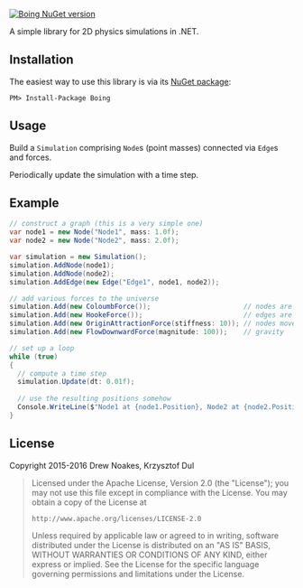 [![Boing NuGet version](https://img.shields.io/nuget/v/Boing.svg)](https://www.nuget.org/packages/Boing/)

A simple library for 2D physics simulations in .NET.

## Installation

The easiest way to use this library is via its [NuGet package](https://www.nuget.org/packages/Boing/):

    PM> Install-Package Boing

## Usage

Build a `Simulation` comprising `Node`s (point masses) connected via `Edge`s and forces.

Periodically update the simulation with a time step.

## Example

```csharp
// construct a graph (this is a very simple one)
var node1 = new Node("Node1", mass: 1.0f);
var node2 = new Node("Node2", mass: 2.0f);

var simulation = new Simulation();
simulation.AddNode(node1);
simulation.AddNode(node2);
simulation.AddEdge(new Edge("Edge1", node1, node2));

// add various forces to the universe
simulation.Add(new ColoumbForce());                       // nodes are attracted
simulation.Add(new HookeForce());                         // edges are springs
simulation.Add(new OriginAttractionForce(stiffness: 10)); // nodes move towards the origin
simulation.Add(new FlowDownwardForce(magnitude: 100));    // gravity

// set up a loop
while (true)
{
  // compute a time step
  simulation.Update(dt: 0.01f);
  
  // use the resulting positions somehow
  Console.WriteLine($"Node1 at {node1.Position}, Node2 at {node2.Position}");
}
```

## License

Copyright 2015-2016 Drew Noakes, Krzysztof Dul

> Licensed under the Apache License, Version 2.0 (the "License");
> you may not use this file except in compliance with the License.
> You may obtain a copy of the License at
>
>     http://www.apache.org/licenses/LICENSE-2.0
>
> Unless required by applicable law or agreed to in writing, software
> distributed under the License is distributed on an "AS IS" BASIS,
> WITHOUT WARRANTIES OR CONDITIONS OF ANY KIND, either express or implied.
> See the License for the specific language governing permissions and
> limitations under the License.
